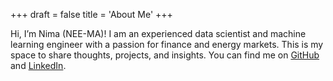 +++
draft = false
title = 'About Me'
+++

Hi, I’m Nima (NEE-MA)! I am an experienced data scientist and machine learning engineer with a passion for finance and energy markets. This is my space to share thoughts, projects, and insights. You can find me on [GitHub](https://github.com/NimaSarajpoor) and [LinkedIn](https://www.linkedin.com/in/nimasarajpoor1991/).